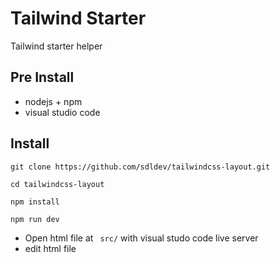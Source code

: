 # Tailwind Starter

Tailwind starter helper

## Pre Install

- nodejs + npm
- visual studio code

## Install

```
git clone https://github.com/sdldev/tailwindcss-layout.git
```

```
cd tailwindcss-layout
```

```
npm install
```

```
npm run dev
```

- Open html file at ``` src/``` with visual studo code live server
- edit html file
